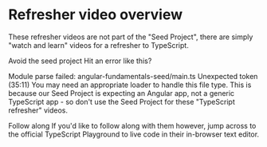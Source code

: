 # Refresher video overview

These refresher videos are not part of the "Seed Project", there are simply "watch and learn" videos for a refresher to TypeScript.

Avoid the seed project
Hit an error like this?

Module parse failed: angular-fundamentals-seed/main.ts Unexpected token (35:11)
You may need an appropriate loader to handle this file type.
This is because our Seed Project is expecting an Angular app, not a generic TypeScript app - so don't use the Seed Project for these "TypeScript refresher" videos.

Follow along
If you'd like to follow along with them however, jump across to the official TypeScript Playground to live code in their in-browser text editor.